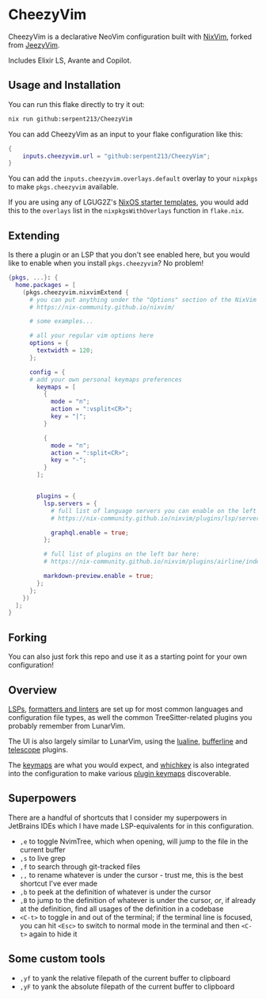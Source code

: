 # CheezyVim

CheezyVim is a declarative NeoVim configuration built with
[NixVim](https://github.com/nix-community/nixvim), forked from
[JeezyVim](https://github.com/LGUG2Z/JeezyVim).

Includes Elixir LS, Avante and Copilot.

## Usage and Installation

You can run this flake directly to try it out:

```bash
nix run github:serpent213/CheezyVim
```

You can add CheezyVim as an input to your flake configuration like this:

```nix
{
    inputs.cheezyvim.url = "github:serpent213/CheezyVim";
}
```

You can add the `inputs.cheezyvim.overlays.default` overlay to your `nixpkgs` to
make `pkgs.cheezyvim` available.

If you are using any of LGUG2Z's [NixOS starter
templates](https://github.com/search?q=owner%3ALGUG2Z+nixos&type=repositories),
you would add this to the `overlays` list in the `nixpkgsWithOverlays` function
in `flake.nix`.

## Extending

Is there a plugin or an LSP that you don't see enabled here, but you would like
to enable when you install `pkgs.cheezyvim`? No problem!

```nix
{pkgs, ...}: {
  home.packages = [
    (pkgs.cheezyvim.nixvimExtend {
      # you can put anything under the "Options" section of the NixVim docs here
      # https://nix-community.github.io/nixvim/

      # some examples...

      # all your regular vim options here
      options = {
        textwidth = 120;
      };

      config = {
      # add your own personal keymaps preferences
        keymaps = [
          {
            mode = "n";
            action = ":vsplit<CR>";
            key = "|";
          }

          {
            mode = "n";
            action = ":split<CR>";
            key = "-";
          }
        ];


        plugins = {
          lsp.servers = {
            # full list of language servers you can enable on the left bar here:
            # https://nix-community.github.io/nixvim/plugins/lsp/servers/ansiblels/index.html

            graphql.enable = true;
          };

          # full list of plugins on the left bar here:
          # https://nix-community.github.io/nixvim/plugins/airline/index.html

          markdown-preview.enable = true;
        };
      };
    })
  ];
}
```

## Forking

You can also just fork this repo and use it as a starting point for your own
configuration!

## Overview

[LSPs](./config/lsp/lsp.nix), [formatters and
linters](./config/lsp/none-ls.nix) are set up for most common languages and
configuration file types, as well the common TreeSitter-related plugins you
probably remember from LunarVim.

The UI is also largely similar to LunarVim, using the
[lualine](./config/lualine.nix), [bufferline](./config/bufferline.nix) and
[telescope](./config/ui/telescope.nix) plugins.

The [keymaps](./config/keymaps/keymaps-general.nix) are what you would expect,
and [whichkey](./config/keymaps/whichkey.nix) is also integrated into the
configuration to make various [plugin
keymaps](./config/keymaps/keymaps-plugins.nix) discoverable.

## Superpowers

There are a handful of shortcuts that I consider my superpowers in JetBrains
IDEs which I have made LSP-equivalents for in this configuration.

- `,e` to toggle NvimTree, which when opening, will jump to the file in
  the current buffer
- `,s` to live grep
- `,f` to search through git-tracked files
- `,,` to rename whatever is under the cursor - trust me, this is the best
  shortcut I've ever made
- `,b` to peek at the definition of whatever is under the cursor
- `,B` to jump to the definition of whatever is under the cursor, _or_, if
  already at the definition, find all usages of the definition in a codebase
- `<C-t>` to toggle in and out of the terminal; if the terminal line is
  focused, you can hit `<Esc>` to switch to normal mode in the terminal and
  then `<C-t>` again to hide it

## Some custom tools

- `,yf` to yank the relative filepath of the current buffer to clipboard
- `,yF` to yank the absolute filepath of the current buffer to clipboard
